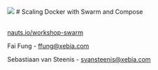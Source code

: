 <img src="http://cdn.nauts.io/img/cargonaut.svg" class="header">
# Scaling Docker with Swarm and Compose

<br>[nauts.io/workshop-swarm](http://nauts.io/workshop-swarm)

Fai Fung - [ffung@xebia.com](mailto:ffung@xebia.com)

Sebastiaan van Steenis - [svansteenis@xebia.com](mailto:svansteenis@xebia.com)
